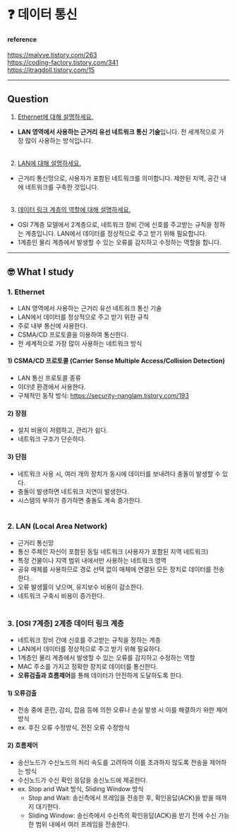 # :question: 데이터 통신

#### reference
https://maivve.tistory.com/263<br>
https://coding-factory.tistory.com/341<br>
https://itragdoll.tistory.com/15
<hr>

## Question
1. [Ethernet에 대해 설명하세요.](#1-ethernet)
- **LAN 영역에서 사용하는 근거리 유선 네트워크 통신 기술**입니다. 전 세계적으로 가장 많이 사용하는 방식입니다.
<br><br/>

2. [LAN에 대해 설명하세요.](#2-lan-local-area-network)
- 근거리 통신망으로, 사용자가 포함된 네트워크를 의미합니다. 제한된 지역, 공간 내에 네트워크를 구축한 것입니다.
<br><br/>

3. [데이터 링크 계층의 역할에 대해 설명하세요.](#3-osi-7계층-2계층-데이터-링크-계층)
- OSI 7계층 모델에서 2계층으로, 네트워크 장비 간에 신호를 주고받는 규칙을 정하는 계층입니다. LAN에서 데이터를 정상적으로 주고 받기 위해 필요합니다.
- 1계층인 물리 계층에서 발생할 수 있는 오류를 감지하고 수정하는 역할을 합니다.
<hr/>

## :nerd_face:	What I study
### 1. Ethernet
- LAN 영역에서 사용하는 근거리 유선 네트워크 통신 기술
- LAN에서 데이터를 정상적으로 주고 받기 위한 규칙
- 주로 내부 통신에 사용한다.
- CSMA/CD 프로토콜을 이용하여 통신한다.
- 전 세계적으로 가장 많이 사용하는 네트워크 방식

#### 1) CSMA/CD 프로토콜 (Carrier Sense Multiple Access/Collision Detection)
- LAN 통신 프로토콜 종류
- 이더넷 환경에서 사용한다.
- 구체적인 동작 방식: https://security-nanglam.tistory.com/193
#### 2) 장점
- 설치 비용이 저렴하고, 관리가 쉽다.
- 네트워크 구조가 단순하다.

#### 3) 단점
- 네트워크 사용 시, 여러 개의 장치가 동시에 데이터를 보내려다 충돌이 발생할 수 있다.
- 충돌이 발생하면 네트워크 지연이 발생한다.
- 시스템의 부하가 증가하면 충돌도 계속 증가한다.
<br><br/>

### 2. LAN (Local Area Network)
- 근거리 통신망
- 통신 주체인 자신이 포함된 동일 네트워크 (사용자가 포함된 지역 네트워크)
- 특정 건물이나 지역 범위 내에서만 사용하는 네트워크 영역
- 공유 매체를 사용하므로 경로 선택 없이 매체에 연결된 모든 장치로 데이터를 전송한다.
- 오류 발생률이 낮으며, 유지보수 비용이 감소한다.
- 네트워크 구축시 비용이 증가한다.
<br><br/>

### 3. [OSI 7계층] 2계층 데이터 링크 계층
- 네트워크 장비 간에 신호를 주고받는 규칙을 정하는 계층
- LAN에서 데이터를 정상적으로 주고 받기 위해 필요하다.
- 1계층인 물리 계층에서 발생할 수 있는 오류를 감지하고 수정하는 역할
- MAC 주소를 가지고 정확한 장치로 데이터를 통신한다.
- **오류검출과 흐름제어**를 통해 데이터가 안전하게 도달하도록 한다.

#### 1) 오류검출
- 전송 중에 혼란, 감쇠, 잡음 등에 의한 오류나 손실 발생 시 이를 해결하기 위한 제어방식
- ex. 후진 오류 수정방식, 전진 오류 수정방식
#### 2) 흐름제어
- 송신노드가 수신노드의 처리 속도를 고려하여 이를 초과하지 않도록 전송을 제어하는 방식
- 수신노드가 수신 확인 응답을 송신노드에 제공한다.
- ex. Stop and Wait 방식, Sliding Window 방식
  - Stop and Wait: 송신측에서 프레임을 전송한 후, 확인응답(ACK)을 받을 때까지 대기한다.
  - Sliding Window: 송신측에서 수신측의 확인응답(ACK)을 받기 전에 수신 가능한 범위 내에서 여러 프레임을 전송한다.